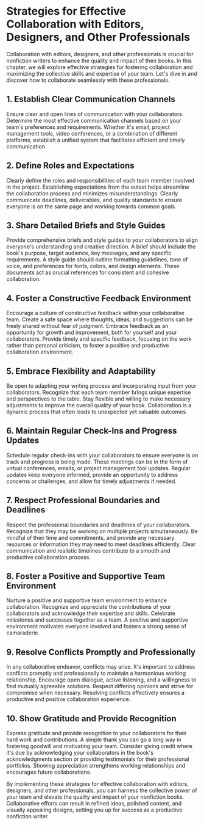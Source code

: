 Strategies for Effective Collaboration with Editors, Designers, and Other Professionals
==================================================================================================

Collaboration with editors, designers, and other professionals is crucial for nonfiction writers to enhance the quality and impact of their books. In this chapter, we will explore effective strategies for fostering collaboration and maximizing the collective skills and expertise of your team. Let's dive in and discover how to collaborate seamlessly with these professionals.

**1. Establish Clear Communication Channels**
---------------------------------------------

Ensure clear and open lines of communication with your collaborators. Determine the most effective communication channels based on your team's preferences and requirements. Whether it's email, project management tools, video conferences, or a combination of different platforms, establish a unified system that facilitates efficient and timely communication.

**2. Define Roles and Expectations**
------------------------------------

Clearly define the roles and responsibilities of each team member involved in the project. Establishing expectations from the outset helps streamline the collaboration process and minimizes misunderstandings. Clearly communicate deadlines, deliverables, and quality standards to ensure everyone is on the same page and working towards common goals.

**3. Share Detailed Briefs and Style Guides**
---------------------------------------------

Provide comprehensive briefs and style guides to your collaborators to align everyone's understanding and creative direction. A brief should include the book's purpose, target audience, key messages, and any specific requirements. A style guide should outline formatting guidelines, tone of voice, and preferences for fonts, colors, and design elements. These documents act as crucial references for consistent and cohesive collaboration.

**4. Foster a Constructive Feedback Environment**
-------------------------------------------------

Encourage a culture of constructive feedback within your collaborative team. Create a safe space where thoughts, ideas, and suggestions can be freely shared without fear of judgment. Embrace feedback as an opportunity for growth and improvement, both for yourself and your collaborators. Provide timely and specific feedback, focusing on the work rather than personal criticism, to foster a positive and productive collaboration environment.

**5. Embrace Flexibility and Adaptability**
-------------------------------------------

Be open to adapting your writing process and incorporating input from your collaborators. Recognize that each team member brings unique expertise and perspectives to the table. Stay flexible and willing to make necessary adjustments to improve the overall quality of your book. Collaboration is a dynamic process that often leads to unexpected yet valuable outcomes.

**6. Maintain Regular Check-Ins and Progress Updates**
------------------------------------------------------

Schedule regular check-ins with your collaborators to ensure everyone is on track and progress is being made. These meetings can be in the form of virtual conferences, emails, or project management tool updates. Regular updates keep everyone informed, provide an opportunity to address concerns or challenges, and allow for timely adjustments if needed.

**7. Respect Professional Boundaries and Deadlines**
----------------------------------------------------

Respect the professional boundaries and deadlines of your collaborators. Recognize that they may be working on multiple projects simultaneously. Be mindful of their time and commitments, and provide any necessary resources or information they may need to meet deadlines efficiently. Clear communication and realistic timelines contribute to a smooth and productive collaboration process.

**8. Foster a Positive and Supportive Team Environment**
--------------------------------------------------------

Nurture a positive and supportive team environment to enhance collaboration. Recognize and appreciate the contributions of your collaborators and acknowledge their expertise and skills. Celebrate milestones and successes together as a team. A positive and supportive environment motivates everyone involved and fosters a strong sense of camaraderie.

**9. Resolve Conflicts Promptly and Professionally**
----------------------------------------------------

In any collaborative endeavor, conflicts may arise. It's important to address conflicts promptly and professionally to maintain a harmonious working relationship. Encourage open dialogue, active listening, and a willingness to find mutually agreeable solutions. Respect differing opinions and strive for compromise when necessary. Resolving conflicts effectively ensures a productive and positive collaboration experience.

**10. Show Gratitude and Provide Recognition**
----------------------------------------------

Express gratitude and provide recognition to your collaborators for their hard work and contributions. A simple thank you can go a long way in fostering goodwill and motivating your team. Consider giving credit where it's due by acknowledging your collaborators in the book's acknowledgments section or providing testimonials for their professional portfolios. Showing appreciation strengthens working relationships and encourages future collaborations.

By implementing these strategies for effective collaboration with editors, designers, and other professionals, you can harness the collective power of your team and elevate the quality and impact of your nonfiction books. Collaborative efforts can result in refined ideas, polished content, and visually appealing designs, setting you up for success as a productive nonfiction writer.

